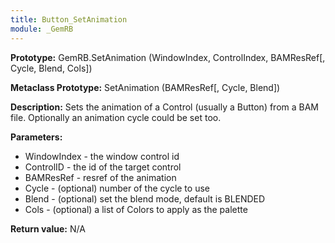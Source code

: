 ```yaml
---
title: Button_SetAnimation
module: _GemRB
---
```


**Prototype:** GemRB.SetAnimation (WindowIndex, ControlIndex, BAMResRef[, Cycle, Blend, Cols])

**Metaclass Prototype:** SetAnimation (BAMResRef[, Cycle, Blend])

**Description:**  Sets the animation of a Control (usually a Button) from 
a BAM file. Optionally an animation cycle could be set too.

**Parameters:** 
  * WindowIndex - the window control id
  * ControlID - the id of the target control
  * BAMResRef - resref of the animation
  * Cycle - (optional) number of the cycle to use
  * Blend - (optional) set the blend mode, default is BLENDED 
  * Cols - (optional) a list of Colors to apply as the palette

**Return value:** N/A
